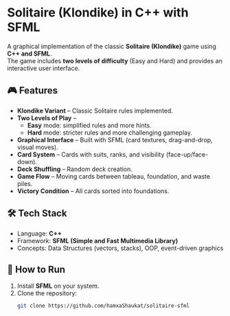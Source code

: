 # Solitaire (Klondike) in C++ with SFML

A graphical implementation of the classic **Solitaire (Klondike)** game using **C++ and SFML**.  
The game includes **two levels of difficulty** (Easy and Hard) and provides an interactive user interface.

## 🎮 Features
- **Klondike Variant** – Classic Solitaire rules implemented.
- **Two Levels of Play** – 
  - **Easy** mode: simplified rules and more hints.  
  - **Hard** mode: stricter rules and more challenging gameplay.  
- **Graphical Interface** – Built with SFML (card textures, drag-and-drop, visual moves).
- **Card System** – Cards with suits, ranks, and visibility (face-up/face-down).
- **Deck Shuffling** – Random deck creation.
- **Game Flow** – Moving cards between tableau, foundation, and waste piles.
- **Victory Condition** – All cards sorted into foundations.

## 🛠️ Tech Stack
- Language: **C++**
- Framework: **SFML (Simple and Fast Multimedia Library)**
- Concepts: Data Structures (vectors, stacks), OOP, event-driven graphics

## 🚀 How to Run
1. Install **SFML** on your system.
2. Clone the repository:
   ```bash
   git clone https://github.com/hamxaShaukat/solitaire-sfml
